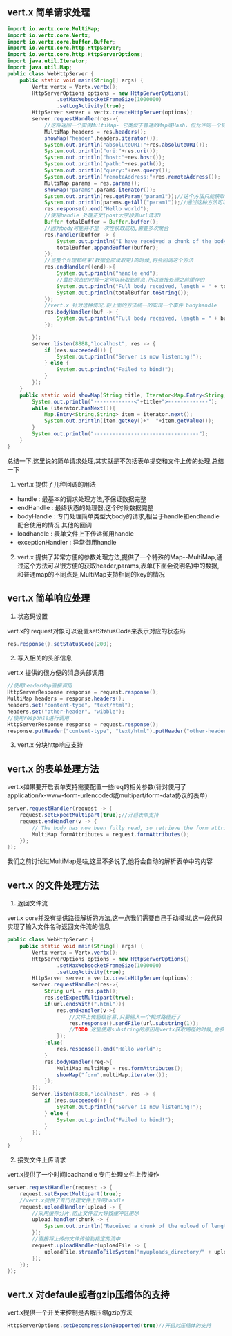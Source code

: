 ## vert.x 简单请求处理

```java
import io.vertx.core.MultiMap;
import io.vertx.core.Vertx;
import io.vertx.core.buffer.Buffer;
import io.vertx.core.http.HttpServer;
import io.vertx.core.http.HttpServerOptions;
import java.util.Iterator;
import java.util.Map;
public class WebHttpServer {
    public static void main(String[] args) {
        Vertx vertx = Vertx.vertx();
        HttpServerOptions options = new HttpServerOptions()
                .setMaxWebsocketFrameSize(1000000)
                .setLogActivity(true);
        HttpServer server = vertx.createHttpServer(options);
        server.requestHandler(res->{
            //这将返回一个实例MultiMap- 它类似于普通的Map或Hash，但允许同一个键的多个值 - 这是因为HTTP允许多个头值具有相同的键。
            MultiMap headers = res.headers();
            showMap("header",headers.iterator());
            System.out.println("absoluteURI:"+res.absoluteURI());
            System.out.println("uri:"+res.uri());
            System.out.println("host:"+res.host());
            System.out.println("path:"+res.path());
            System.out.println("query:"+res.query());
            System.out.println("remoteAddress:"+res.remoteAddress());
            MultiMap params = res.params();
            showMap("params",params.iterator());
            System.out.println(res.getParam("param1"));//这个方法只能获取一个值
            System.out.println(params.getAll("param1"));//通过这种方法可以获取多个相同的key的值
            res.response().end("Hello world");
            //使用handle 处理正文(post大字段非url请求)
            Buffer totalBuffer = Buffer.buffer();
            //因为body可能并不是一次性获取成功,需要多次聚合
            res.handler(buffer -> {
                System.out.println("I have received a chunk of the body of length " + buffer.length());
                totalBuffer.appendBuffer(buffer);
            });
            //当整个处理都结束(数据全部读取完)的时候,将会回调这个方法
            res.endHandler((end)->{
                System.out.println("handle end");
                //最终状态的时候一定可以获取到信息,所以直接处理之前缓存的
                System.out.println("Full body received, length = " + totalBuffer.length());
                System.out.println(totalBuffer.toString());
            });
            //vert.x 针对这种情况,将上面的方法统一的实现一个事件 bodyhandle
            res.bodyHandler(buf -> {
                System.out.println("Full body received, length = " + buf.length());
            });

        });
        server.listen(8888,"localhost", res -> {
            if (res.succeeded()) {
                System.out.println("Server is now listening!");
            } else {
                System.out.println("Failed to bind!");
            }
        });
    }
    public static void showMap(String title, Iterator<Map.Entry<String,String>> iterator){
        System.out.println("-------------<"+title+">-------------");
        while (iterator.hasNext()){
            Map.Entry<String,String> item = iterator.next();
            System.out.println(item.getKey()+"  "+item.getValue());
        }
        System.out.println("----------------------------------");
    }
}
```

总结一下,这里说的简单请求处理,其实就是不包括表单提交和文件上传的处理,总结一下

1. vert.x 提供了几种回调的用法

- handle : 最基本的请求处理方法,不保证数据完整
- endHandlle : 最终状态的处理器,这个时候数据完整
- bodyHandle : 专门处理简单类型大body的请求,相当于handle和endhandle配合使用的情况
其他的回调
- loadhandle : 表单文件上下传递御用handle
- exceptionHandler : 异常御用handle



2. vert.x 提供了非常方便的参数处理方法,提供了一个特殊的Map--MultiMap,通过这个方法可以很方便的获取header,params,表单(下面会说明名)中的数据,和普通map的不同点是,MultiMap支持相同的key的情况


## vert.x 简单响应处理

1. 状态码设置

vert.x的 request对象可以设置setStatusCode来表示对应的状态码

```java
res.response().setStatusCode(200);
```

2. 写入相关的头部信息

vert.x 提供的很方便的消息头部调用

```java
//使用headerMap直接调用
HttpServerResponse response = request.response();
MultiMap headers = response.headers();
headers.set("content-type", "text/html");
headers.set("other-header", "wibble");
//使用response进行调用
HttpServerResponse response = request.response();
response.putHeader("content-type", "text/html").putHeader("other-header", "wibble");
```

3. vert.x 分块http响应支持

## vert.x 的表单处理方法

vert.x如果要开启表单支持需要配置一些req的相关参数(针对使用了application/x-www-form-urlencoded或multipart/form-data协议的表单)

```java
server.requestHandler(request -> {
    request.setExpectMultipart(true);//开启表单支持
    request.endHandler(v -> {
        // The body has now been fully read, so retrieve the form attributes
        MultiMap formAttributes = request.formAttributes();
    });
});
```

我们之前讨论过MultiMap是啥,这里不多说了,他将会自动的解析表单中的内容

## vert.x 的文件处理方法

1. 返回文件流

vert.x core并没有提供路径解析的方法,这一点我们需要自己手动模拟,这一段代码实现了输入文件名称返回文件流的信息

```java
public class WebHttpServer {
    public static void main(String[] args) {
        Vertx vertx = Vertx.vertx();
        HttpServerOptions options = new HttpServerOptions()
                .setMaxWebsocketFrameSize(1000000)
                .setLogActivity(true);
        HttpServer server = vertx.createHttpServer(options);
        server.requestHandler(res->{
            String url = res.path();
            res.setExpectMultipart(true);
            if(url.endsWith(".html")){
                res.endHandler(v->{
                    //文件上传超级容易,只要输入一个相对路径行了
                    res.response().sendFile(url.substring(1));
                    //TODO 这里使用substring的原因是vertx获取路径的时候,会多带一个/(比如/text.html)
                });
            }else{
                res.response().end("Hello world");
            }
            res.bodyHandler(req->{
                MultiMap multiMap = res.formAttributes();
                showMap("form",multiMap.iterator());
            });
        });
        server.listen(8888,"localhost", res -> {
            if (res.succeeded()) {
                System.out.println("Server is now listening!");
            } else {
                System.out.println("Failed to bind!");
            }
        });
    }
}
```

2. 接受文件上传请求

vert.x提供了一个时间loadhandle 专门处理文件上传操作

```java
server.requestHandler(request -> {
    request.setExpectMultipart(true);
    //vert.x提供了专门处理文件上传的handle
    request.uploadHandler(upload -> {
        //采用缓存分片,防止文件过大导致缓冲区用尽
        upload.handler(chunk -> {
            System.out.println("Received a chunk of the upload of length " + chunk.length());
        });
        //直接将上传的文件传输到指定的流中
        request.uploadHandler(uploadFile -> {
            uploadFile.streamToFileSystem("myuploads_directory/" + uploadFile.filename());
        });
    });
});
```

## vert.x 对defaule或者gzip压缩体的支持

vert.x提供一个开关来控制是否解压缩gzip方法

```java
HttpServerOptions.setDecompressionSupported(true)//开启对压缩体的支持
```